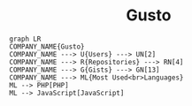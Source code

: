 <h1 align="center">Gusto</h1>

```mermaid
graph LR
COMPANY_NAME{Gusto}
COMPANY_NAME ---> U{Users} ---> UN[2]
COMPANY_NAME ---> R{Repositories} ---> RN[4]
COMPANY_NAME ---> G{Gists} ---> GN[13]
COMPANY_NAME ---> ML{Most Used<br>Languages}
ML --> PHP[PHP]
ML --> JavaScript[JavaScript]
```
